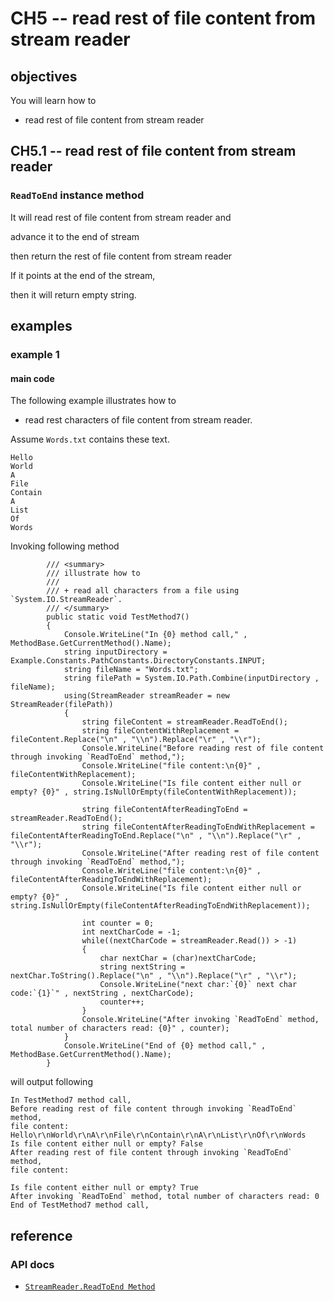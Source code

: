 # CH5 -- read rest of file content from stream reader
## objectives
You will learn how to

+ read rest of file content from stream reader

## CH5.1 -- read rest of file content from stream reader
### `ReadToEnd` instance method
It will read rest of file content from stream reader and 

advance it to the end of stream 

then return the rest of file content from stream reader

If it points at the end of the stream,

then it will return empty string.

## examples
### example 1
#### main code
The following example illustrates how to 

+ read rest characters of file content from stream reader.

Assume `Words.txt` contains these text.

```
Hello
World
A
File
Contain
A
List
Of
Words
```

Invoking following method

```
        /// <summary>
        /// illustrate how to
        /// 
        /// + read all characters from a file using `System.IO.StreamReader`.
        /// </summary>
        public static void TestMethod7()
        {
            Console.WriteLine("In {0} method call," , MethodBase.GetCurrentMethod().Name);
            string inputDirectory = Example.Constants.PathConstants.DirectoryConstants.INPUT;
            string fileName = "Words.txt";
            string filePath = System.IO.Path.Combine(inputDirectory , fileName);
            using(StreamReader streamReader = new StreamReader(filePath))
            {
                string fileContent = streamReader.ReadToEnd();
                string fileContentWithReplacement = fileContent.Replace("\n" , "\\n").Replace("\r" , "\\r");
                Console.WriteLine("Before reading rest of file content through invoking `ReadToEnd` method,");
                Console.WriteLine("file content:\n{0}" , fileContentWithReplacement);
                Console.WriteLine("Is file content either null or empty? {0}" , string.IsNullOrEmpty(fileContentWithReplacement));

                string fileContentAfterReadingToEnd = streamReader.ReadToEnd();
                string fileContentAfterReadingToEndWithReplacement = fileContentAfterReadingToEnd.Replace("\n" , "\\n").Replace("\r" , "\\r");
                Console.WriteLine("After reading rest of file content through invoking `ReadToEnd` method,");
                Console.WriteLine("file content:\n{0}" , fileContentAfterReadingToEndWithReplacement);
                Console.WriteLine("Is file content either null or empty? {0}" , string.IsNullOrEmpty(fileContentAfterReadingToEndWithReplacement));
                
                int counter = 0;
                int nextCharCode = -1;
                while((nextCharCode = streamReader.Read()) > -1)
                {
                    char nextChar = (char)nextCharCode;
                    string nextString = nextChar.ToString().Replace("\n" , "\\n").Replace("\r" , "\\r");
                    Console.WriteLine("next char:`{0}` next char code:`{1}`" , nextString , nextCharCode);
                    counter++;
                }
                Console.WriteLine("After invoking `ReadToEnd` method, total number of characters read: {0}" , counter);
            }
            Console.WriteLine("End of {0} method call," , MethodBase.GetCurrentMethod().Name);
        }
```

will output following

```
In TestMethod7 method call,
Before reading rest of file content through invoking `ReadToEnd` method,
file content:
Hello\r\nWorld\r\nA\r\nFile\r\nContain\r\nA\r\nList\r\nOf\r\nWords
Is file content either null or empty? False
After reading rest of file content through invoking `ReadToEnd` method,
file content:

Is file content either null or empty? True
After invoking `ReadToEnd` method, total number of characters read: 0
End of TestMethod7 method call,
```

## reference
### API docs
+ [`StreamReader.ReadToEnd Method`](https://learn.microsoft.com/en-us/dotnet/api/system.io.streamreader.readtoend?view=net-8.0)